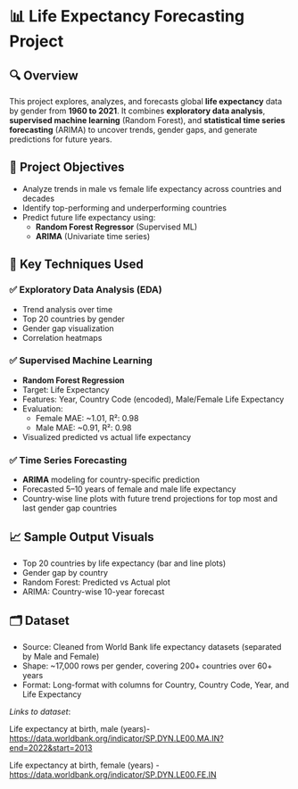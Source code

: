 # 📊 Life Expectancy Forecasting Project

## 🔍 Overview
This project explores, analyzes, and forecasts global **life expectancy** data by gender from **1960 to 2021**. It combines **exploratory data analysis**, **supervised machine learning** (Random Forest), and **statistical time series forecasting** (ARIMA) to uncover trends, gender gaps, and generate predictions for future years.

## 🚀 Project Objectives
- Analyze trends in male vs female life expectancy across countries and decades
- Identify top-performing and underperforming countries
- Predict future life expectancy using:
  - **Random Forest Regressor** (Supervised ML)
  - **ARIMA** (Univariate time series)

## 📌 Key Techniques Used

### ✅ Exploratory Data Analysis (EDA)
- Trend analysis over time
- Top 20 countries by gender
- Gender gap visualization
- Correlation heatmaps

### ✅ Supervised Machine Learning
- **Random Forest Regression**
- Target: Life Expectancy
- Features: Year, Country Code (encoded), Male/Female Life Expectancy
- Evaluation:
  - Female MAE: ~1.01, R²: 0.98
  - Male MAE: ~0.91, R²: 0.98
- Visualized predicted vs actual life expectancy

### ✅ Time Series Forecasting
- **ARIMA** modeling for country-specific prediction
- Forecasted 5–10 years of female and male life expectancy
- Country-wise line plots with future trend projections for top most and last gender gap countries

## 📈 Sample Output Visuals
- Top 20 countries by life expectancy (bar and line plots)
- Gender gap by country
- Random Forest: Predicted vs Actual plot
- ARIMA: Country-wise 10-year forecast

## 🗂️ Dataset
- Source: Cleaned from World Bank life expectancy datasets (separated by Male and Female)
- Shape: ~17,000 rows per gender, covering 200+ countries over 60+ years
- Format: Long-format with columns for Country, Country Code, Year, and Life Expectancy
 
*Links to dataset*: <br/>

Life expectancy at birth, male (years)- https://data.worldbank.org/indicator/SP.DYN.LE00.MA.IN?end=2022&start=2013 <br/>

Life expectancy at birth, female (years) - https://data.worldbank.org/indicator/SP.DYN.LE00.FE.IN <br/>
